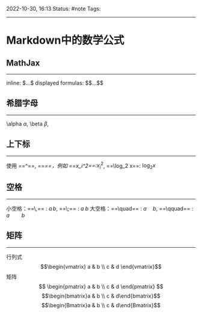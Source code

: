 2022-10-30, 16:13
Status: #note
Tags:

---

# Markdown中的数学公式

## MathJax
---
inline: \$...\$
displayed formulas: \$\$...\$\$

## 希腊字母
---
\\alpha    $\alpha$,        \\beta     $\beta$,        

## 上下标
---
使用 ==^==, ==_==，例如 ==x_i^2==:_$x_i^2$, ==\\log_2 x==: $\log_2 x$

## 空格
---
小空格：==\\,== : $a\,b$, ==\\;== : $a\;b$
大空格：==\\quad== : $a\quad b$,  ==\\qquad== : $a\qquad b$

## 矩阵
---
行列式 
$$\begin{vmatrix}
a & b \\
c & d
\end{vmatrix}$$
矩阵
$$
\begin{pmatrix}
a & b \\
c & d
\end{pmatrix}
$$
$$\begin{bmatrix}a & b \\ c & d\end{bmatrix}$$
$$\begin{Bmatrix}a & b \\ c & d\end{Bmatrix}$$